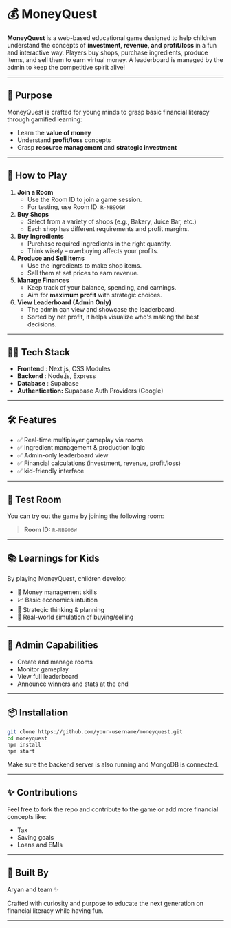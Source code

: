 # 💰 MoneyQuest

**MoneyQuest** is a web-based educational game designed to help children understand the concepts of **investment, revenue, and profit/loss** in a fun and interactive way. Players buy shops, purchase ingredients, produce items, and sell them to earn virtual money. A leaderboard is managed by the admin to keep the competitive spirit alive!

---

## 🧠 Purpose

MoneyQuest is crafted for young minds to grasp basic financial literacy through gamified learning:

* Learn the **value of money**
* Understand **profit/loss** concepts
* Grasp **resource management** and **strategic investment**

---

## 🚀 How to Play

1. **Join a Room**
   * Use the Room ID to join a game session.
   * For testing, use Room ID: `R-NB9O6W`
2. **Buy Shops**
   * Select from a variety of shops (e.g., Bakery, Juice Bar, etc.)
   * Each shop has different requirements and profit margins.
3. **Buy Ingredients**
   * Purchase required ingredients in the right quantity.
   * Think wisely – overbuying affects your profits.
4. **Produce and Sell Items**
   * Use the ingredients to make shop items.
   * Sell them at set prices to earn revenue.
5. **Manage Finances**
   * Keep track of your balance, spending, and earnings.
   * Aim for **maximum profit** with strategic choices.
6. **View Leaderboard (Admin Only)**
   * The admin can view and showcase the leaderboard.
   * Sorted by net profit, it helps visualize who's making the best decisions.

---

## 👨‍💼 Tech Stack

* **Frontend** : Next.js, CSS Modules
* **Backend** : Node.js, Express
* **Database** : Supabase
* **Authentication:** Supabase Auth Providers (Google)

---

## 🛠️ Features

* ✅ Real-time multiplayer gameplay via rooms
* ✅ Ingredient management & production logic
* ✅ Admin-only leaderboard view
* ✅ Financial calculations (investment, revenue, profit/loss)
* ✅ kid-friendly interface

---

## 🧪 Test Room

You can try out the game by joining the following room:

> **Room ID:** `R-NB9O6W`

---



## 📚 Learnings for Kids

By playing MoneyQuest, children develop:

* 💸 Money management skills
* 📈 Basic economics intuition
* 🧠 Strategic thinking & planning
* 🧾 Real-world simulation of buying/selling

---

## 👤 Admin Capabilities

* Create and manage rooms
* Monitor gameplay
* View full leaderboard
* Announce winners and stats at the end

---

## 📦 Installation

```bash
git clone https://github.com/your-username/moneyquest.git
cd moneyquest
npm install
npm start
```

Make sure the backend server is also running and MongoDB is connected.

---

## ✨ Contributions

Feel free to fork the repo and contribute to the game or add more financial concepts like:

* Tax
* Saving goals
* Loans and EMIs

---

## 🧠 Built By

Aryan and team ✨

Crafted with curiosity and purpose to educate the next generation on financial literacy while having fun.

---
